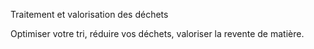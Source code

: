 Traitement et valorisation des déchets


Optimiser votre tri, réduire vos déchets, valoriser la revente de matière.